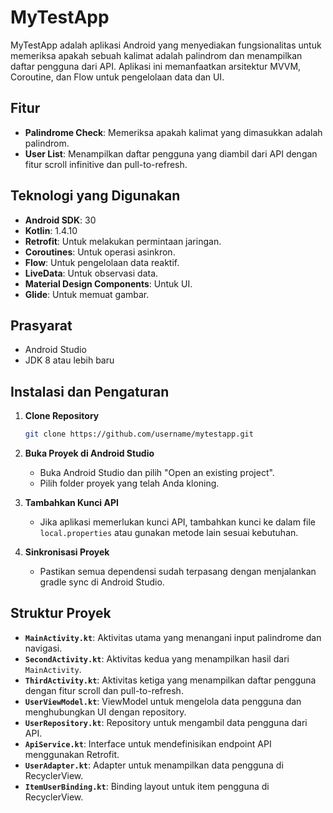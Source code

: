 # MyTestApp

MyTestApp adalah aplikasi Android yang menyediakan fungsionalitas untuk memeriksa apakah sebuah kalimat adalah palindrom dan menampilkan daftar pengguna dari API. Aplikasi ini memanfaatkan arsitektur MVVM, Coroutine, dan Flow untuk pengelolaan data dan UI.

## Fitur

- **Palindrome Check**: Memeriksa apakah kalimat yang dimasukkan adalah palindrom.
- **User List**: Menampilkan daftar pengguna yang diambil dari API dengan fitur scroll infinitive dan pull-to-refresh.

## Teknologi yang Digunakan

- **Android SDK**: 30
- **Kotlin**: 1.4.10
- **Retrofit**: Untuk melakukan permintaan jaringan.
- **Coroutines**: Untuk operasi asinkron.
- **Flow**: Untuk pengelolaan data reaktif.
- **LiveData**: Untuk observasi data.
- **Material Design Components**: Untuk UI.
- **Glide**: Untuk memuat gambar.

## Prasyarat

- Android Studio
- JDK 8 atau lebih baru

## Instalasi dan Pengaturan

1. **Clone Repository**
    ```bash
    git clone https://github.com/username/mytestapp.git
    ```

2. **Buka Proyek di Android Studio**
   - Buka Android Studio dan pilih "Open an existing project".
   - Pilih folder proyek yang telah Anda kloning.

3. **Tambahkan Kunci API**
   - Jika aplikasi memerlukan kunci API, tambahkan kunci ke dalam file `local.properties` atau gunakan metode lain sesuai kebutuhan.

4. **Sinkronisasi Proyek**
   - Pastikan semua dependensi sudah terpasang dengan menjalankan gradle sync di Android Studio.

## Struktur Proyek

- **`MainActivity.kt`**: Aktivitas utama yang menangani input palindrome dan navigasi.
- **`SecondActivity.kt`**: Aktivitas kedua yang menampilkan hasil dari `MainActivity`.
- **`ThirdActivity.kt`**: Aktivitas ketiga yang menampilkan daftar pengguna dengan fitur scroll dan pull-to-refresh.
- **`UserViewModel.kt`**: ViewModel untuk mengelola data pengguna dan menghubungkan UI dengan repository.
- **`UserRepository.kt`**: Repository untuk mengambil data pengguna dari API.
- **`ApiService.kt`**: Interface untuk mendefinisikan endpoint API menggunakan Retrofit.
- **`UserAdapter.kt`**: Adapter untuk menampilkan data pengguna di RecyclerView.
- **`ItemUserBinding.kt`**: Binding layout untuk item pengguna di RecyclerView.
